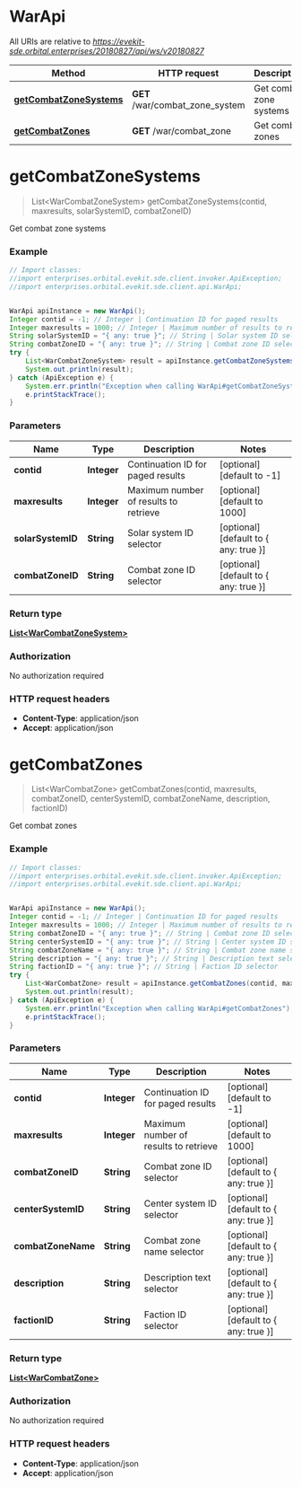 # WarApi

All URIs are relative to *https://evekit-sde.orbital.enterprises/20180827/api/ws/v20180827*

Method | HTTP request | Description
------------- | ------------- | -------------
[**getCombatZoneSystems**](WarApi.md#getCombatZoneSystems) | **GET** /war/combat_zone_system | Get combat zone systems
[**getCombatZones**](WarApi.md#getCombatZones) | **GET** /war/combat_zone | Get combat zones


<a name="getCombatZoneSystems"></a>
# **getCombatZoneSystems**
> List&lt;WarCombatZoneSystem&gt; getCombatZoneSystems(contid, maxresults, solarSystemID, combatZoneID)

Get combat zone systems



### Example
```java
// Import classes:
//import enterprises.orbital.evekit.sde.client.invoker.ApiException;
//import enterprises.orbital.evekit.sde.client.api.WarApi;


WarApi apiInstance = new WarApi();
Integer contid = -1; // Integer | Continuation ID for paged results
Integer maxresults = 1000; // Integer | Maximum number of results to retrieve
String solarSystemID = "{ any: true }"; // String | Solar system ID selector
String combatZoneID = "{ any: true }"; // String | Combat zone ID selector
try {
    List<WarCombatZoneSystem> result = apiInstance.getCombatZoneSystems(contid, maxresults, solarSystemID, combatZoneID);
    System.out.println(result);
} catch (ApiException e) {
    System.err.println("Exception when calling WarApi#getCombatZoneSystems");
    e.printStackTrace();
}
```

### Parameters

Name | Type | Description  | Notes
------------- | ------------- | ------------- | -------------
 **contid** | **Integer**| Continuation ID for paged results | [optional] [default to -1]
 **maxresults** | **Integer**| Maximum number of results to retrieve | [optional] [default to 1000]
 **solarSystemID** | **String**| Solar system ID selector | [optional] [default to { any: true }]
 **combatZoneID** | **String**| Combat zone ID selector | [optional] [default to { any: true }]

### Return type

[**List&lt;WarCombatZoneSystem&gt;**](WarCombatZoneSystem.md)

### Authorization

No authorization required

### HTTP request headers

 - **Content-Type**: application/json
 - **Accept**: application/json

<a name="getCombatZones"></a>
# **getCombatZones**
> List&lt;WarCombatZone&gt; getCombatZones(contid, maxresults, combatZoneID, centerSystemID, combatZoneName, description, factionID)

Get combat zones



### Example
```java
// Import classes:
//import enterprises.orbital.evekit.sde.client.invoker.ApiException;
//import enterprises.orbital.evekit.sde.client.api.WarApi;


WarApi apiInstance = new WarApi();
Integer contid = -1; // Integer | Continuation ID for paged results
Integer maxresults = 1000; // Integer | Maximum number of results to retrieve
String combatZoneID = "{ any: true }"; // String | Combat zone ID selector
String centerSystemID = "{ any: true }"; // String | Center system ID selector
String combatZoneName = "{ any: true }"; // String | Combat zone name selector
String description = "{ any: true }"; // String | Description text selector
String factionID = "{ any: true }"; // String | Faction ID selector
try {
    List<WarCombatZone> result = apiInstance.getCombatZones(contid, maxresults, combatZoneID, centerSystemID, combatZoneName, description, factionID);
    System.out.println(result);
} catch (ApiException e) {
    System.err.println("Exception when calling WarApi#getCombatZones");
    e.printStackTrace();
}
```

### Parameters

Name | Type | Description  | Notes
------------- | ------------- | ------------- | -------------
 **contid** | **Integer**| Continuation ID for paged results | [optional] [default to -1]
 **maxresults** | **Integer**| Maximum number of results to retrieve | [optional] [default to 1000]
 **combatZoneID** | **String**| Combat zone ID selector | [optional] [default to { any: true }]
 **centerSystemID** | **String**| Center system ID selector | [optional] [default to { any: true }]
 **combatZoneName** | **String**| Combat zone name selector | [optional] [default to { any: true }]
 **description** | **String**| Description text selector | [optional] [default to { any: true }]
 **factionID** | **String**| Faction ID selector | [optional] [default to { any: true }]

### Return type

[**List&lt;WarCombatZone&gt;**](WarCombatZone.md)

### Authorization

No authorization required

### HTTP request headers

 - **Content-Type**: application/json
 - **Accept**: application/json

